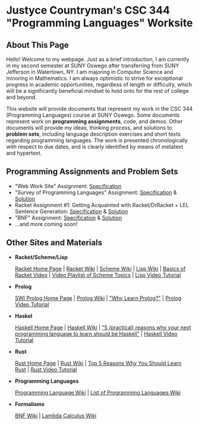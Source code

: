 # Justyce Countryman's CSC 344 "Programming Languages" Worksite

## **About This Page**
Hello! Welcome to my webpage. Just as a brief introduction, I am currently in my second semester at SUNY Oswego after transferring from SUNY Jefferson in Watertown, NY. I am majoring in Computer Science and minoring in Mathematics. I am always optimistic to strive for exceptional progress in academic opportunities, regardless of length or difficulty, which will be a significantly beneficial mindset to hold onto for the rest of college and beyond.

This website will provide documents that represent my work in the CSC 344 (Programming Languages) course at SUNY Oswego. Some documents represent work on **programming assignments**, code, and demos. Other documents will provide my ideas, thinking process, and solutions to **problem sets**, including language description exercises and short texts regarding programming languages. The work is presented chronologically with respect to due dates, and is clearly identified by means of metatext and hypertext.

## **Programming Assignments and Problem Sets** 

* "Web Work Site" Assignment: [Specification](https://www.cs.oswego.edu/~blue/course_pages/2023/Spring/Csc344/sample_work_site/Other_Assignments/Csc344_WebWorkSite_Assignment.pdf)
* "Survey of Programming Languages" Assignment: [Specification](https://www.cs.oswego.edu/~blue/course_pages/2023/Spring/Csc344/sample_work_site/Other_Assignments/Csc344_Survey_Assignment.pdf) & [Solution](https://drive.google.com/file/d/1tj3x3EWC0L9gXCIxXeaeaK2XbbwWXSV_/view?usp=share_link)
* Racket Assignment #1: Getting Acquainted with Racket/DrRacket + LEL Sentence Generation: [Specification](https://www.cs.oswego.edu/~blue/course_pages/2023/Spring/Csc344/selected_course_documents/Csc344_Assignments/Csc344_Racket_Assignment_1.pdf) & [Solution](https://drive.google.com/file/d/1pRjR5AzW-vSZWP-uCrJBgWRVH4WIgAob/view?usp=share_link)
* "BNF" Assignment: [Specification](https://www.cs.oswego.edu/~blue/course_pages/2023/Spring/Csc344/selected_course_documents/Csc344_Assignments/Csc344_BNF_Assignment.pdf) & [Solution](https://docs.google.com/document/d/13-U8_KyREfQsZ7U4M2HcUAA4cl9irq8dBvwxGBRyvdI/edit?usp=share_link)
* ...and more coming soon!

## **Other Sites and Materials**

* **Racket/Scheme/Lisp**

  [Racket Home Page](https://racket-lang.org/) | [Racket Wiki](https://en.wikipedia.org/wiki/Racket_(programming_language)) | [Scheme Wiki](https://en.wikipedia.org/wiki/Scheme_(programming_language)) | [Lisp Wiki](https://en.wikipedia.org/wiki/Lisp_(programming_language)) | [Basics of Racket Video](https://www.youtube.com/watch?v=n_7drg-R-YY) | [Video Playlist of Scheme Topics](https://www.youtube.com/playlist?list=PLm8dSOaqLPHKVPwBkk9UeAB2Lokl1xMJM) | [Lisp Video Tutorial](https://www.youtube.com/watch?v=ymSq4wHrqyU)
* **Prolog**

  [SWI Prolog Home Page](https://www.swi-prolog.org/) | [Prolog Wiki](https://en.wikipedia.org/wiki/Prolog) | ["Why Learn Prolog?"](https://www.rangakrish.com/index.php/2022/10/06/why-learn-prolog/) | [Prolog Video Tutorial](https://www.youtube.com/watch?v=SykxWpFwMGs)
* **Haskel**

  [Haskell Home Page](https://www.haskell.org/) | [Haskell Wiki](https://en.wikipedia.org/wiki/Haskell) | ["5 (practical) reasons why your next programming language to learn should be Haskell"](https://dev.to/mpodlasin/5-practical-reasons-why-your-next-programming-language-to-learn-should-be-haskell-gc) | [Haskell Video Tutorial](https://www.youtube.com/watch?v=02_H3LjqMr8)
* **Rust**

  [Rust Home Page](https://www.rust-lang.org/) | [Rust Wiki](https://en.wikipedia.org/wiki/Rust_(programming_language)) | [Top 5 Reasons Why You Should Learn Rust](https://zerotomastery.io/blog/why-you-should-learn-rust/) | [Rust Video Tutorial](https://www.youtube.com/watch?v=ygL_xcavzQ4)
* **Programming Languages**

  [Programming Language Wiki](https://en.wikipedia.org/wiki/Programming_language) | [List of Programming Languages Wiki](https://en.wikipedia.org/wiki/List_of_programming_languages)
* **Formalisms**

  [BNF Wiki](https://en.wikipedia.org/wiki/Backus%E2%80%93Naur_form) | [Lambda Calculus Wiki](https://en.wikipedia.org/wiki/Lambda_calculus)
